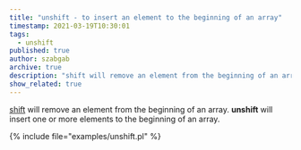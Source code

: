 ```yaml
---
title: "unshift - to insert an element to the beginning of an array"
timestamp: 2021-03-19T10:30:01
tags:
  - unshift
published: true
author: szabgab
archive: true
description: "shift will remove an element from the beginning of an array. unshift will insert one or more elements to the beginning of an array."
show_related: true
---
```



[shift](/shift) will remove an element from the beginning of an array. <b>unshift</b> will insert one or more elements to the beginning of an array.


{% include file="examples/unshift.pl" %}
